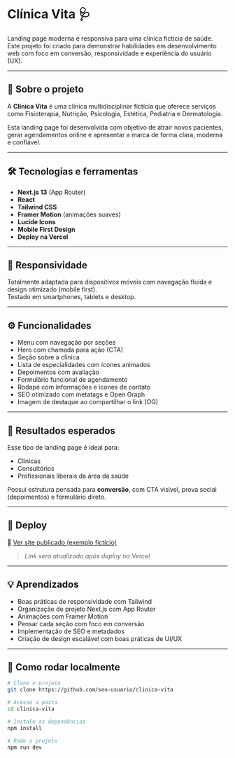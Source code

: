 # Clínica Vita 🩺

Landing page moderna e responsiva para uma clínica fictícia de saúde.  
Este projeto foi criado para demonstrar habilidades em desenvolvimento web com foco em conversão, responsividade e experiência do usuário (UX).

---

## 🧠 Sobre o projeto

A **Clínica Vita** é uma clínica multidisciplinar fictícia que oferece serviços como Fisioterapia, Nutrição, Psicologia, Estética, Pediatria e Dermatologia.

Esta landing page foi desenvolvida com objetivo de atrair novos pacientes, gerar agendamentos online e apresentar a marca de forma clara, moderna e confiável.

---

## 🛠️ Tecnologias e ferramentas

- **Next.js 13** (App Router)
- **React**
- **Tailwind CSS**
- **Framer Motion** (animações suaves)
- **Lucide Icons**
- **Mobile First Design**
- **Deploy na Vercel**

---

## 📱 Responsividade

Totalmente adaptada para dispositivos móveis com navegação fluida e design otimizado (mobile first).  
Testado em smartphones, tablets e desktop.

---

## ⚙️ Funcionalidades

- Menu com navegação por seções
- Hero com chamada para ação (CTA)
- Seção sobre a clínica
- Lista de especialidades com ícones animados
- Depoimentos com avaliação
- Formulário funcional de agendamento
- Rodapé com informações e ícones de contato
- SEO otimizado com metatags e Open Graph
- Imagem de destaque ao compartilhar o link (OG)

---

## 🎯 Resultados esperados

Esse tipo de landing page é ideal para:
- Clínicas
- Consultórios
- Profissionais liberais da área da saúde

Possui estrutura pensada para **conversão**, com CTA visível, prova social (depoimentos) e formulário direto.

---

## 🚀 Deploy

🔗 [Ver site publicado (exemplo fictício)](https://clinica-vita.vercel.app)  
> *Link será atualizado após deploy na Vercel*

---

## 💡 Aprendizados

- Boas práticas de responsividade com Tailwind
- Organização de projeto Next.js com App Router
- Animações com Framer Motion
- Pensar cada seção com foco em conversão
- Implementação de SEO e metadados
- Criação de design escalável com boas práticas de UI/UX

---

## 🧪 Como rodar localmente

```bash
# Clone o projeto
git clone https://github.com/seu-usuario/clinica-vita

# Acesse a pasta
cd clinica-vita

# Instale as dependências
npm install

# Rode o projeto
npm run dev
